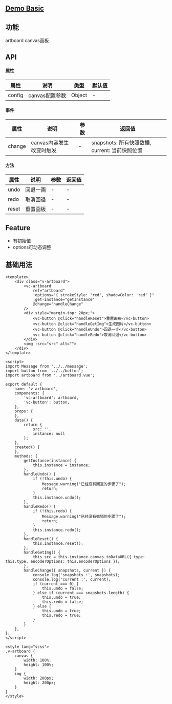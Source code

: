 ## [Demo Basic](https://wya-team.github.io/wya-vc/dist/artboard/basic.html)
## 功能
artboard canvas画板

## API

#### 属性
属性 | 说明 | 类型 | 默认值
---|---|---|---
config | canvas配置参数 | Object | -

#### 事件

属性 | 说明 | 参数 | 返回值
---|---|---|---
change | canvas内容发生改变时触发 | - | snapshots: 所有快照数据, current: 当前快照位置

#### 方法

属性 | 说明 | 参数 | 返回值
---|---|---|---
undo | 回退一画 | - | -
redo | 取消回退 | - | -
reset | 重置画板 | - | -

## Feature
+ 有初始值
+ options可动态调整

## 基础用法

```vue
<template>
	<div class="v-artboard">
		<vc-artboard 
			ref="artboard" 
			:options="{ strokeStyle: 'red', shadowColor: 'red' }"
			:get-instance="getInstance"
			@change="handleChange" 
		/>	
		<div style="margin-top: 20px;">
			<vc-button @click="handleReset">重置画布</vc-button>
			<vc-button @click="handleGetImg">生成图片</vc-button>
			<vc-button @click="handleUndo">回退一步</vc-button>
			<vc-button @click="handleRedo">取消回退</vc-button>
		</div>
		<img :src="src" alt="">
	</div>
</template>

<script>
import Message from '../../message';
import button from '../../button';
import artboard from '../artboard.vue';

export default {
	name: 'v-artboard',
	components: {
		'vc-artboard': artboard,
		'vc-button': button,
	},
	props: {
	},
	data() {
		return {
			src: '',
			instance: null
		};
	},
	created() {
	},
	methods: {
		getInstance(instance) {
			this.instance = instance;
		},
		handleUndo() {
			if (!this.undo) {
				Message.warning("已经没有回退的步骤了");
				return;
			}
			this.instance.undo();
		},
		handleRedo() {
			if (!this.redo) {
				Message.warning("已经没有撤销的步骤了");
				return;
			}
			this.instance.redo();
		},
		handleReset() {
			this.instance.reset();
		},
		handleGetImg() {
			this.src = this.instance.canvas.toDataURL({ type: this.type, encoderOptions: this.encoderOptions });
		},
		handleChange({ snapshots, current }) {
			console.log('snapshots :', snapshots);
			console.log('current :', current);
			if (current === 0) {
				this.undo = false;
			} else if (current === snapshots.length) {
				this.undo = true;
				this.redo = false;
			} else {
				this.undo = true;
				this.redo = true;
			}
		}
	},
};
</script>

<style lang="scss">
.v-artboard {
	canvas {
		width: 100%;
		height: 100%;
	}
	img {
		width: 200px;
		height: 200px;
	}
}
</style>

```